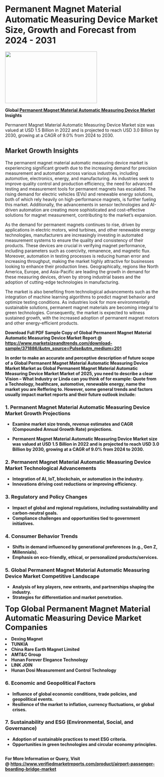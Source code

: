 <H1>Permanent Magnet Material Automatic Measuring Device Market Size, Growth and Forecast from 2024 - 2031</H1><img class="aligncenter size-medium wp-image-584254" src="https://thirdeyenews.in/wp-content/uploads/2024/09/Global-Market-Research-300x168.jpeg" alt="" width="300" height="168" /><p><strong>Global&nbsp;<a href="https://www.marketsizeandtrends.com/download-sample/371886/&amp;utm_source=Pulse&amp;utm_medium=201">Permanent Magnet Material Automatic Measuring Device Market</a> Insights</strong></p><p>Permanent Magnet Material Automatic Measuring Device Market size was valued at USD 1.5 Billion in 2022 and is projected to reach USD 3.0 Billion by 2030, growing at a CAGR of 9.0% from 2024 to 2030.</p><p><h2>Market Growth Insights</h2> <p>The permanent magnet material automatic measuring device market is experiencing significant growth due to the increasing demand for precision measurement and automation across various industries, including automotive, electronics, energy, and manufacturing. As industries seek to improve quality control and production efficiency, the need for advanced testing and measurement tools for permanent magnets has escalated. The rising demand for electric vehicles (EVs) and renewable energy solutions, both of which rely heavily on high-performance magnets, is further fueling this market. Additionally, the advancements in sensor technologies and AI-driven automation are creating more sophisticated and cost-effective solutions for magnet measurement, contributing to the market’s expansion.</p> <p><strong></strong></p> <p>As the demand for permanent magnets continues to rise, driven by applications in electric motors, wind turbines, and other renewable energy technologies, manufacturers are increasingly investing in automated measurement systems to ensure the quality and consistency of their products. These devices are crucial in verifying magnet performance, including parameters such as coercivity, remanence, and magnetic flux. Moreover, automation in testing processes is reducing human error and increasing throughput, making the market highly attractive for businesses looking to enhance their production lines. Geographically, regions like North America, Europe, and Asia-Pacific are leading the growth in demand for these measuring devices, driven by strong industrial bases and the adoption of cutting-edge technologies in manufacturing. <p>The market is also benefiting from technological advancements such as the integration of machine learning algorithms to predict magnet behavior and optimize testing conditions. As industries look for more environmentally sustainable solutions, permanent magnet materials are becoming integral to green technologies. Consequently, the market is expected to witness sustained growth, with the increased adoption of permanent magnet motors and other energy-efficient products.</p> <p><strong></p><p><span class=""><strong>Download Full PDF Sample Copy of Global Permanent Magnet Material Automatic Measuring Device Market Report</strong> @ <a href="https://www.marketsizeandtrends.com/download-sample/371886/&amp;utm_source=Pulse&amp;utm_medium=201" target="_blank">https://www.marketsizeandtrends.com/download-sample/371886/&amp;utm_source=Pulse&amp;utm_medium=201</a></span></p><p>In order to make an accurate and perceptive description of future scope of a Global&nbsp;Permanent Magnet Material Automatic Measuring Device Market Market as Global&nbsp;Permanent Magnet Material Automatic Measuring Device Market Market of 2025, you need to describe a clear Vision &ndash; What Industry or Linda can you think of for example: Quote from a Technology, healthcare, automotive, renewable energy, name the market you are Reffering to. However, some general trends and factors usually impact market reports and their future outlook include:</p><h3>1.&nbsp;<strong>Permanent Magnet Material Automatic Measuring Device Market Growth Projections</strong></h3><ul><li>Examine market size trends, revenue estimates and CAGR (Compounded Annual Growth Rate) projections.</li><li><p>Permanent Magnet Material Automatic Measuring Device Market size was valued at USD 1.5 Billion in 2022 and is projected to reach USD 3.0 Billion by 2030, growing at a CAGR of 9.0% from 2024 to 2030.</p></li></ul><h3>2.&nbsp;<strong>Permanent Magnet Material Automatic Measuring Device Market Technological Advancements</strong></h3><ul><li>Integration of AI, IoT, blockchain, or automation in the industry.</li><li>Innovations driving cost reductions or improving efficiency.</li></ul><h3>3.&nbsp;<strong>Regulatory and Policy Changes</strong></h3><ul><li>Impact of global and regional regulations, including sustainability and carbon-neutral goals.</li><li>Compliance challenges and opportunities tied to government initiatives.</li></ul><h3>4.&nbsp;<strong>Consumer Behavior Trends</strong></h3><ul><li>Shifts in demand influenced by generational preferences (e.g., Gen Z, Millennials).</li><li>Emphasis on eco-friendly, ethical, or personalized products/services.</li></ul><h3>5.&nbsp;<strong>Global Permanent Magnet Material Automatic Measuring Device Market Competitive Landscape</strong></h3><ul><li>Analysis of key players, new entrants, and partnerships shaping the industry.</li><li>Strategies for differentiation and market penetration.</li></ul><p data-pm-slice="1 1 []"><span style="color: inherit; font-family: inherit; font-size: 25px;">Top Global Permanent Magnet Material Automatic Measuring Device Market Companies</span></p><div class="" data-test-id=""><p><li>Dexing Magnet</li><li> TUNKIA</li><li> China Rare Earth Magnet Limited</li><li> AMT&C Group</li><li> Hunan Forever Elegance Technology</li><li> LINK JOIN</li><li> Hunan Dosi Measurement and Control Technology</li></p></div><h3>6.&nbsp;<strong>Economic and Geopolitical Factors</strong></h3><ul><li>Influence of global economic conditions, trade policies, and geopolitical events.</li><li>Resilience of the market to inflation, currency fluctuations, or global crises.</li></ul><h3>7.&nbsp;<strong>Sustainability and ESG (Environmental, Social, and Governance)</strong></h3><ul><li>Adoption of sustainable practices to meet ESG criteria.</li><li>Opportunities in green technologies and circular economy principles.</li></ul><h2><strong style="font-size: 14px;">For More Information or Query, Visit @&nbsp;</strong><a style="background-color: #ffffff; font-size: 14px;" href="https://www.marketsizeandtrends.com/report/permanent-magnet-material-automatic-measuring-device-market/" target="_blank">https://www.verifiedmarketreports.com/product/airport-passenger-boarding-bridge-market</a></h2>
